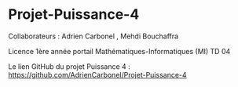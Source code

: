 # Projet-Puissance-4

Collaborateurs : Adrien Carbonel  , Mehdi Bouchaffra

Licence 1ère année portail Mathématiques-Informatiques (MI) TD 04


Le lien GitHub du projet Puissance 4 : https://github.com/AdrienCarbonel/Projet-Puissance-4